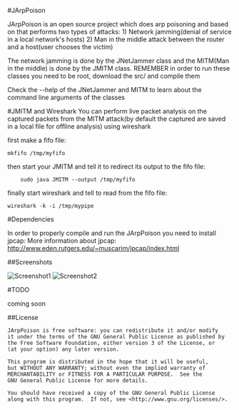 #JArpPoison

JArpPoison is an open source project which does arp poisoning and based on that performs two types of attacks:
	1) Network jamming(denial of service in a local network's hosts)
	2) Man in the middle attack between the router and a host(user chooses the victim)

The network jamming is done by the JNetJammer class and the MITM(Man in the middle) is done by the JMITM class.
REMEMBER in order to run these classes you need to be root, download the src/ and compile them

Check the --help of the JNetJammer and MITM to learn about the command line arguments of the classes

#JMITM and Wireshark
You can perform live packet analysis on the captured packets from the MITM attack(by default the captured are saved in a local file for offline analysis)
using wireshark

first make a fifo file:

	mkfifo /tmp/myfifo

then start your JMITM and tell it to redirect its output to the fifo file:

		sudo java JMITM --output /tmp/myfifo

finally start wireshark and tell to read from the fifo file:

	wireshark -k -i /tmp/mypipe



#Dependencies

In order to properly compile and run the JArpPoison you need to install jpcap:
More information about jpcap: http://www.eden.rutgers.edu/~muscarim/jpcap/index.html

##Screenshots

![Screenshot1](https://github.com/alamages/JArpPoison/blob/master/JNetJammer.png)
![Screenshot2](https://github.com/alamages/JArpPoison/blob/master/JMITM.png)

#TODO

coming soon

##License

    JArpPoison is free software: you can redistribute it and/or modify
    it under the terms of the GNU General Public License as published by
    the Free Software Foundation, either version 3 of the License, or
    (at your option) any later version.
    
    This program is distributed in the hope that it will be useful,
    but WITHOUT ANY WARRANTY; without even the implied warranty of
    MERCHANTABILITY or FITNESS FOR A PARTICULAR PURPOSE.  See the
    GNU General Public License for more details.
    
    You should have received a copy of the GNU General Public License
    along with this program.  If not, see <http://www.gnu.org/licenses/>.

